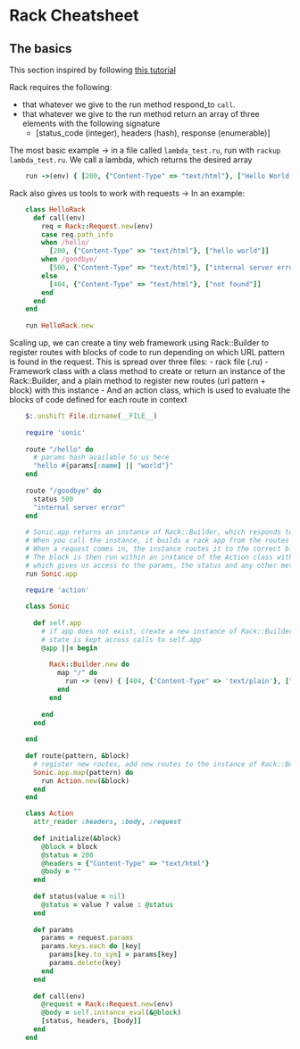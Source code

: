 # Rack Cheatsheet


## The basics 
This section inspired by following [this tutorial](https://gist.github.com/markbates/4240848)


Rack requires the following: 
-	that whatever we give to the run method respond_to `call`. 
-  that whatever we give to the run method return an array of three elements with the following signature
	- [status_code (integer), headers (hash), response (enumerable)] 

The most basic example -> in a file called `lambda_test.ru`, run with `rackup lambda_test.ru`. 
We call a lambda, which returns the desired array

```rb
	run ->(env) { [200, {"Content-Type" => "text/html"}, ["Hello World!"]] }
```

Rack also gives us tools to work with requests -> 
In an example:

```rb
	class HelloRack
	  def call(env)
	    req = Rack::Request.new(env)
	    case req.path_info
	    when /hello/
	      [200, {"Content-Type" => "text/html"}, ["hello world"]]
	    when /goodbye/
	      [500, {"Content-Type" => "text/html"}, ["internal server error"]]
	    else
	      [404, {"Content-Type" => "text/html"}, ["not found"]]
	    end
	  end
	end
	
	run HelloRack.new
``` 

Scaling up, we can create a tiny web framework using Rack::Builder to register routes with blocks of code to run depending on which URL pattern is found in the request. This is spread over three files: 
	- rack file (.ru)
	- Framework class with a class method to create or return an instance of the Rack::Builder, and a plain method to register new routes (url pattern + block) with this instance
	- And an action class, which is used to evaluate the blocks of code defined for each route in context 

```rb
	$:.unshift File.dirname(__FILE__)
	
	require 'sonic'
	
	route "/hello" do
	  # params hash available to us here
	  "hello #{params[:name] || "world"}"
	end
	
	route "/goodbye" do
	  status 500
	  "internal server error"
	end
	
	# Sonic.app returns an instance of Rack::Builder, which responds to call(env)
	# When you call the instance, it builds a rack app from the routes registered with it
	# When a request comes in, the instance routes it to the correct block of code to run
	# The block is then run within an instance of the Action class with instance_eval
	# which gives us access to the params, the status and any other methods we see fit 
	run Sonic.app
```

```rb
	require 'action'
	
	class Sonic
	
	  def self.app
	    # if app does not exist, create a new instance of Rack::Builder with a default 404 route
	    # state is kept across calls to self.app
	    @app ||= begin
	
	      Rack::Builder.new do
	        map "/" do
	          run -> (env) { [404, {"Content-Type" => 'text/plain'}, ["Page not found!"]] }
	        end
	      end
	
	    end
	  end
	
	end
	
	def route(pattern, &block)
	  # register new routes, add new routes to the instance of Rack::Builder returned by Sonic.app
	  Sonic.app.map(pattern) do
	    run Action.new(&block)
	  end
	end
```
```rb
	class Action
	  attr_reader :headers, :body, :request
	
	  def initialize(&block)
	    @block = block
	    @status = 200
	    @headers = {"Content-Type" => "text/html"}
	    @body = ""
	  end
	
	  def status(value = nil)
	    @status = value ? value : @status
	  end
	
	  def params
	    params = request.params
	    params.keys.each do |key|
	      params[key.to_sym] = params[key]
	      params.delete(key)
	    end
	  end
	
	  def call(env)
	    @request = Rack::Request.new(env)
	    @body = self.instance_eval(&@block)
	    [status, headers, [body]]
	  end
	end
```



